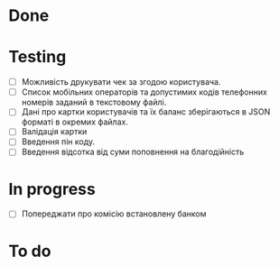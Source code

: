 # Done

# Testing

- [ ] Можливість друкувати чек за згодою користувача.
- [ ] Список мобільних операторів та допустимих кодів телефонних номерів заданий в текстовому файлі.
- [ ] Дані про картки користувачів та їх баланс зберігаються в JSON форматі в окремих файлах.
- [ ] Валідація картки
- [ ] Введення пін коду.
- [ ] Введення відсотка від суми поповнення на благодійність

# In progress

- [ ] Попереджати про комісію встановлену банком

# To do


